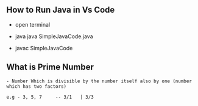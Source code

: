 How to Run Java in Vs Code
---------------------------

   - open terminal

   - java  java SimpleJavaCode.java

   - javac  SimpleJavaCode



What is Prime Number
--------------------

    - Number Which is divisible by the number itself also by one (number which has two factors)

    e.g - 3, 5, 7     -- 3/1   | 3/3 
  